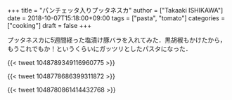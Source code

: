 +++
title = "パンチェッタ入りプッタネスカ"
author = ["Takaaki ISHIKAWA"]
date = 2018-10-07T15:18:00+09:00
tags = ["pasta", "tomato"]
categories = ["cooking"]
draft = false
+++

プッタネスカに5週間経った塩漬け豚バラを入れてみた．黒胡椒もかけたから，もうこれでもか！というくらいにガッツリとしたパスタになった．

{{< tweet 1048789349116960775 >}}

{{< tweet 1048778686399311872 >}}

{{< tweet 1048780861414432768 >}}
